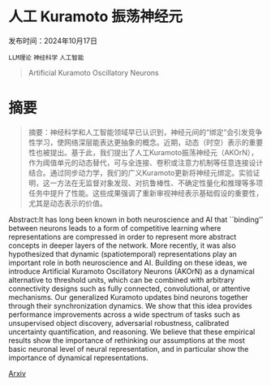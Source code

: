 # 人工 Kuramoto 振荡神经元

发布时间：2024年10月17日

`LLM理论` `神经科学` `人工智能`

> Artificial Kuramoto Oscillatory Neurons

# 摘要

> 摘要：神经科学和人工智能领域早已认识到，神经元间的“绑定”会引发竞争性学习，使网络深层能表达更抽象的概念。近期，动态（时空）表示的重要性也被提出。基于此，我们提出了人工Kuramoto振荡神经元（AKOrN），作为阈值单元的动态替代，可与全连接、卷积或注意力机制等任意连接设计结合。通过同步动力学，我们的广义Kuramoto更新将神经元绑定。实验证明，这一方法在无监督对象发现、对抗鲁棒性、不确定性量化和推理等多项任务中提升了性能。这些成果强调了重新审视神经表示基础假设的重要性，尤其是动态表示的价值。

> 
Abstract:It has long been known in both neuroscience and AI that ``binding'' between neurons leads to a form of competitive learning where representations are compressed in order to represent more abstract concepts in deeper layers of the network. More recently, it was also hypothesized that dynamic (spatiotemporal) representations play an important role in both neuroscience and AI. Building on these ideas, we introduce Artificial Kuramoto Oscillatory Neurons (AKOrN) as a dynamical alternative to threshold units, which can be combined with arbitrary connectivity designs such as fully connected, convolutional, or attentive mechanisms. Our generalized Kuramoto updates bind neurons together through their synchronization dynamics. We show that this idea provides performance improvements across a wide spectrum of tasks such as unsupervised object discovery, adversarial robustness, calibrated uncertainty quantification, and reasoning. We believe that these empirical results show the importance of rethinking our assumptions at the most basic neuronal level of neural representation, and in particular show the importance of dynamical representations.
    

[Arxiv](https://arxiv.org/pdf/2410.13821)